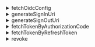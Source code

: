 <details>
  <summary>fetchOidcConfig</summary>

Return `OidcConfigResponse` by requesting to `/oidc/.well-known/openid-configuration`.

**Parameters**

| Name     | Type     | Notes                     |
| -------- | -------- | ------------------------- |
| endpoint | `string` | The OIDC service endpoint |

**Return Type**

`OidcConfigResponse`

**Throws**

- fetch failed

</details>

<details>
  <summary>generateSignInUri</summary>

**Parameters**

| Name                  | Type       | Required | Notes                                                             |
| --------------------- | ---------- | -------- | ----------------------------------------------------------------- |
| authorizationEndpoint | `string`   | ✅       |                                                                   |
| clientId              | `string`   | ✅       |                                                                   |
| redirectUri           | `string`   | ✅       |                                                                   |
| codeChallenge         | `string`   | ✅       |                                                                   |
| state                 | `string`   | ✅       |                                                                   |
| scopes                | `string[]` |          | The implementation may vary according to language specifications. |
| resources             | `string[]` |          | The implementation may vary according to language specifications. |
| prompt                | `string`   |          | Default: `consent`.                                               |

The URL will be generated based on `authorizationEndpoint` and contains the following query params:

**Sign-In Url Query Parameters**

| Query Key             | Required | Notes                                                                                                            |
| --------------------- | -------- | ---------------------------------------------------------------------------------------------------------------- |
| client_id             | ✅       |                                                                                                                  |
| redirect_uri          | ✅       |                                                                                                                  |
| code_challenge        | ✅       |                                                                                                                  |
| code_challenge_method | ✅       | Hardcoded as S256.                                                                                               |
| state                 | ✅       |                                                                                                                  |
| scope                 | ✅       | scope always contains openid and offline_access, even the input scope provides a null or empty scope value.      |
| resource              |          | We can add resource to uri more than once, the backend will convert them as a list. e.g. `resource=a&resource=b` |
| response_type         | ✅       | Hardcoded as code.                                                                                               |
| prompt                | ✅       |                                                                                                                  |

**Return Type**

`string`

</details>

<details>
  <summary>generateSignOutUri</summary>

**Parameters**

| Name                  | Type     | Required |
| --------------------- | -------- | -------- |
| endSessionEndpoint    | `string` | ✅       |
| idToken               | `string` | ✅       |
| postLogoutRedirectUri | `string` |          |

The URL to be generated will be based on `endSessionEndpoint` and contain the following query parameters:

**Sign-Out Url Query Parameters**

| Query Key                | Required | Notes                                         |
| ------------------------ | -------- | --------------------------------------------- |
| id_token_hint            | ✅       | the inputed `idToken` parameter               |
| post_logout_redirect_uri |          | the inputed `postLogoutRedirectUri` parameter |

**Return Type**

`string`

</details>

<details>
  <summary>fetchTokenByAuthorizationCode</summary>

Fetch a token (`CodeTokenResponse`) by requesting to `/oidc/token` (by authorization code).

**Parameters**

| Name          | Type     | Required |
| ------------- | -------- | -------- |
| tokenEndpoint | `string` | ✅       |
| code          | `string` | ✅       |
| codeVerifier  | `string` | ✅       |
| clientId      | `string` | ✅       |
| redirectUri   | `string` | ✅       |
| resource      | `string` |          |

**HTTP Request**

- Endpoint: `/oidc/token`
- Method: `POST`
- Content-Type: `application/x-www-form-urlencoded`
- Payload:

| Query Key     | Type                           | Required |
| ------------- | ------------------------------ | -------- |
| grant_type    | `string: 'authorization_code'` | ✅       |
| code          | `string`                       | ✅       |
| code_verifier | `string`                       | ✅       |
| client_id     | `string`                       | ✅       |
| redirect_uri  | `string`                       | ✅       |
| resource      | `string`                       |          |

**Return Type**

`CodeTokenResponse`

**Throws**

- fetch failed

</details>

<details>
  <summary>fetchTokenByRefreshToken</summary>

Fetch a token (`RefreshTokenTokenResponse`) via `/oidc/token` (by refresh token).

**Parameters**

| Name          | Type     | Required |
| ------------- | -------- | -------- |
| tokenEndpoint | `string` | ✅       |
| clientId      | `string` | ✅       |
| refreshToken  | `string` | ✅       |
| resource      | `string` |          |
| scopes        | `string` |          |

**HTTP Request**

- Endpoint: `/oidc/token`
- Method: `POST`
- Content-Type: `application/x-www-form-urlencoded`
- Payload:

| Query Key     | Type                      | Required |
| ------------- | ------------------------- | -------- |
| grant_type    | `string: 'refresh_token'` | ✅       |
| refresh_token | `string`                  | ✅       |
| client_id     | `string`                  | ✅       |
| resource      | `string`                  |          |
| scope         | `string`                  |          |

**Return Type**

`RefreshTokenTokenResponse`

**Throws**

- fetch failed

</details>

<details>
  <summary>revoke</summary>

Request to `/oidc/token/revocation` API to notify the authorization server that a previously obtained refresh or access token is no longer needed.

**Parameters**

| Name               | Type     | Notes               |
| ------------------ | -------- | ------------------- |
| revocationEndpoint | `string` |                     |
| clientId           | `string` |                     |
| token              | `string` | token to be revoked |

**HTTP Request**

- Endpoint: `/oidc/token/revocation`
- Method: `POST`
- Content-Type: `application/x-www-form-urlencoded`
- Payload:

| Query Key | Type     |
| --------- | -------- |
| client_id | `string` |
| token     | `string` |

**Return Type**

`void`

**Throws**

- revoke failed

</details>
